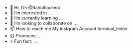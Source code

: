 - 👋 Hi, I’m @Rahulhackerx
- 👀 I’m interested in ...
- 🌱 I’m currently learning ...
- 💞️ I’m looking to collaborate on ...
- 📫 How to reach me My instgram Account terminal_tinker
- 😄 Pronouns: ...
- ⚡ Fun fact: ...

<!---
Rahulhackerx/Rahulhackerx is a ✨ special ✨ repository because its `README.md` (this file) appears on your GitHub profile.
You can click the Preview link to take a look at your changes.
--->
